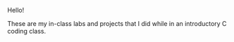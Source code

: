 Hello!

These are my in-class labs and projects that I did while in an introductory C coding class.
